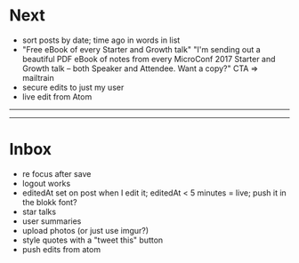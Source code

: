 # Next

* sort posts by date; time ago in words in list
* "Free eBook of every Starter and Growth talk" "I'm sending out a beautiful PDF eBook of notes from every MicroConf 2017 Starter and Growth talk – both Speaker and Attendee. Want a copy?" CTA => mailtrain
* secure edits to just my user
* live edit from Atom

---

---

# Inbox

* re focus after save
* logout works
* editedAt set on post when I edit it; editedAt < 5 minutes = live; push it in the blokk font?
* star talks
* user summaries
* upload photos (or just use imgur?)
* style quotes with a "tweet this" button
* push edits from atom
